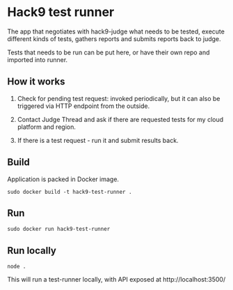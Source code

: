 # Hack9 test runner

The app that negotiates with hack9-judge what needs to be tested, execute different kinds of tests, gathers reports and submits reports back to judge.

Tests that needs to be run can be put here, or have their own repo and imported into runner.

## How it works

1. Check for pending test request: invoked periodically, but it can also be triggered via HTTP endpoint from the outside.

2. Contact Judge Thread and ask if there are requested tests for my cloud platform and region.

3. If there is a test request - run it and submit results back.


## Build

Application is packed in Docker image.

```sudo docker build -t hack9-test-runner .```

## Run

```sudo docker run hack9-test-runner```

## Run locally

```node .```

This will run a test-runner locally, with API exposed at http://localhost:3500/

